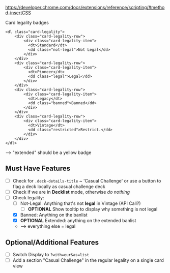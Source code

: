 https://developer.chrome.com/docs/extensions/reference/scripting/#method-insertCSS


Card legality badges
```
<dl class="card-legality">
    <div class="card-legality-row">
        <div class="card-legality-item">
          <dt>Standard</dt>
          <dd class="not-legal">Not Legal</dd>
        </div>
    </div>
    <div class="card-legality-row">
        <div class="card-legality-item">
          <dt>Pioneer</dt>
          <dd class="legal">Legal</dd>
        </div>
    </div>
    <div class="card-legality-row">
        <div class="card-legality-item">
          <dt>Legacy</dt>
          <dd class="banned">Banned</dd>
        </div>
    </div>
    <div class="card-legality-row">
        <div class="card-legality-item">
          <dt>Vintage</dt>
          <dd class="restricted">Restrict.</dd>
        </div>
    </div>
</dl>
```
--> "extended" should be a yellow badge

## Must Have Features

- [ ] Check for `.deck-details-title` ~ 'Casual Challenge' or use a button to flag a deck locally as casual challenge deck
- [ ] Check if we are in **Decklist** mode, otherwise _do nothing_
- [ ] Check legality:
  - [ ] Not-Legal: Anything that's not **legal** in Vintage (API Call?)
    - [ ] **OPTIONAL** Show tooltip to display why something is not legal
  - [x] Banned: Anything on the banlist
  - [x] **OPTIONAL** Extended: anything on the extended banlist
  - --> everything else = legal

## Optional/Additional Features

- [ ] Switch Display to `?with=eur&as=list`
- [ ] Add a section "Casual Challenge" in the regular legality on a single card view
